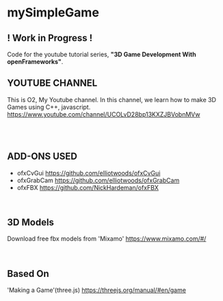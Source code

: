 # mySimpleGame

## ! Work in Progress ! ##

Code for the youtube tutorial series, **"3D Game Development With openFrameworks"**.
<br>

## YOUTUBE CHANNEL ## 

This is O2, My Youtube channel. 
In this channel, we learn how to make 3D Games using C++, javascript. 
https://www.youtube.com/channel/UCOLvD28bp13KXZJBVobnMVw 

<br>


<br>

## ADD-ONS USED ##

* ofxCvGui
https://github.com/elliotwoods/ofxCvGui 
* ofxGrabCam
https://github.com/elliotwoods/ofxGrabCam
* ofxFBX
https://github.com/NickHardeman/ofxFBX 

<br>

## 3D Models ##
Download free fbx models from 'Mixamo'
https://www.mixamo.com/#/ 

<br>

## Based On ##
'Making a Game'(three.js) 
https://threejs.org/manual/#en/game 
